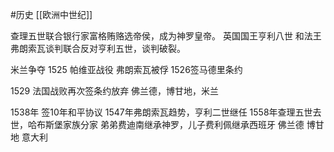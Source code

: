 #历史 [[欧洲中世纪]]

查理五世联合银行家富格贿赂选帝侯，成为神罗皇帝。
英国国王亨利八世 和法王弗朗索瓦谈判联合反对亨利五世，谈判破裂。

米兰争夺 
1525 帕维亚战役 弗朗索瓦被俘
1526签马德里条约

1529 法国战败再次签条约放弃 佛兰德，博甘地，米兰

1538年 签10年和平协议
1547年弗朗索瓦趋势，亨利二世继任 
1558年查理五世去世，哈布斯堡家族分家 弟弟费迪南继承神罗，儿子费利佩继承西班牙 佛兰德 博甘地 意大利
